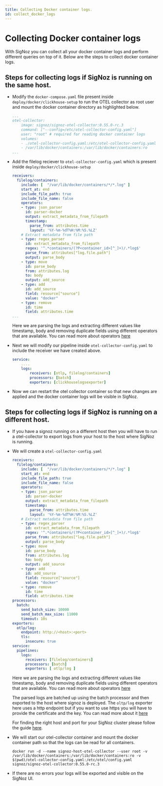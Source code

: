 ```yaml
---
title: Collecting Docker container logs.
id: collect_docker_logs
---
```


# Collecting Docker container logs

With SigNoz you can collect all your docker container logs and perform different queries on top of it.
Below are the steps to collect docker container logs.

##  Steps for collecting logs if SigNoz is running on the same host.

* Modify the `docker-compose.yaml` file present inside `deploy/docker/clickhouse-setup` to run the OTEL collector as root user and mount the docker container directory as highlighted below.
    ```yaml {5,8}
    ...
    otel-collector:
        image: signoz/signoz-otel-collector:0.55.0-rc.3
        command: ["--config=/etc/otel-collector-config.yaml"]
        user: "root" # required for reading docker container logs
        volumes:
        - ./otel-collector-config.yaml:/etc/otel-collector-config.yaml
        - /var/lib/docker/containers:/var/lib/docker/containers:ro
    ...
    ```

* Add the filelog reciever to `otel-collector-config.yaml` which is present inside `deploy/docker/clickhouse-setup`
    ```yaml {2-31}
    receivers:
      filelog/containers:
        include: [  "/var/lib/docker/containers/*/*.log" ]
        start_at: end
        include_file_path: true
        include_file_name: false
        operators:
        - type: json_parser
          id: parser-docker
          output: extract_metadata_from_filepath
          timestamp:
            parse_from: attributes.time
            layout: '%Y-%m-%dT%H:%M:%S.%LZ'
        # Extract metadata from file path
        - type: regex_parser
          id: extract_metadata_from_filepath
          regex: '^.*containers/(?P<container_id>[^_]+)/.*log$'
          parse_from: attributes["log.file.path"]
          output: parse_body
        - type: move
          id: parse_body
          from: attributes.log
          to: body
          output: add_source
        - type: add
          id: add_source
          field: resource["source"]
          value: "docker"
        - type: remove
          id: time
          field: attributes.time
    ...
    ```
    Here we are parsing the logs and extracting different values like timestamp, body and removing duplicate fields using different operators that are available.
    You can read more about operators [here](./logs.md#operators-for-parsing-and-manipulating-logs)

* Next we will modify our pipeline inside `otel-collector-config.yaml` to include the receiver we have created above.
    ```yaml {4}
    service:
        ....
        logs:
            receivers: [otlp, filelog/containers]
            processors: [batch]
            exporters: [clickhouselogsexporter]
    ```

* Now we can restart the otel collector container so that new changes are applied and the docker container logs will be visible in SigNoz.

## Steps for collecting logs if SigNoz is running on a different host.

* If you have a signoz running on a different host then you will have to run a otel-collector to export logs from your host to the host where SigNoz is running.

* We will create a `otel-collector-config.yaml`
  ```yaml
  receivers:
    filelog/containers:
      include: [  "/var/lib/docker/containers/*/*.log" ]
      start_at: end
      include_file_path: true
      include_file_name: false
      operators:
      - type: json_parser
        id: parser-docker
        output: extract_metadata_from_filepath
        timestamp:
          parse_from: attributes.time
          layout: '%Y-%m-%dT%H:%M:%S.%LZ'
      # Extract metadata from file path
      - type: regex_parser
        id: extract_metadata_from_filepath
        regex: '^.*containers/(?P<container_id>[^_]+)/.*log$'
        parse_from: attributes["log.file.path"]
        output: parse_body
      - type: move
        id: parse_body
        from: attributes.log
        to: body
        output: add_source
      - type: add
        id: add_source
        field: resource["source"]
        value: "docker"
      - type: remove
        id: time
        field: attributes.time
  processors:
    batch:
      send_batch_size: 10000
      send_batch_max_size: 11000
      timeout: 10s
  exporters:
    otlp/log:
      endpoint: http://<host>:<port>
      tls:
        insecure: true
  service:
    pipelines:
      logs:
        receivers: [filelog/containers]
        processors: [batch]
        exporters: [ otlp/log ]
  ```
  Here we are parsing the logs and extracting different values like timestamp, body and removing duplicate fields using different operators that are available. You can read more about operators [here](./logs.md#operators-for-parsing-and-manipulating-logs)

  The parsed logs are batched up using the batch processor and then exported to the host where signoz is deployed. The `oltp/log` exporter here uses a http endpoint but if you want to use https you will have to provide the certificate and the key. You can read more about it [here](https://github.com/open-telemetry/opentelemetry-collector/blob/main/exporter/otlpexporter/README.md)

  For finding the right host and port for your SigNoz cluster please follow the guide [here](../install/troubleshooting.md#signoz-otel-collector-address-grid).  

* We will start our otel-collector container and mount the docker container path so that the logs can be read for all containers.
  ```
  docker run -d --name signoz-host-otel-collector --user root -v /var/lib/docker/containers:/var/lib/docker/containers:ro -v $(pwd)/otel-collector-config.yaml:/etc/otel/config.yaml signoz/signoz-otel-collector:0.55.0-rc.3
  ```

* If there are no errors your logs will be exported and visible on the SigNoz UI. 